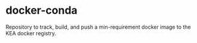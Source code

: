# docker-conda

Repository to track, build, and push a min-requirement docker image to the KEA docker registry. 
